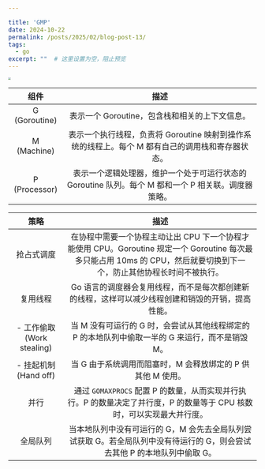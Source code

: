 ```yaml
---

title: 'GMP'
date: 2024-10-22
permalink: /posts/2025/02/blog-post-13/
tags:
  - go
excerpt: ""  # 这里设置为空，阻止预览
---
```


<img src="https://hrd-99.github.io/yuexing/images/gmp.png" style="zoom: 33%;" />





|     组件      |                             描述                             |
| :-----------: | :----------------------------------------------------------: |
| G (Goroutine) |        表示一个 Goroutine，包含栈和相关的上下文信息。        |
|  M (Machine)  | 表示一个执行线程，负责将 Goroutine 映射到操作系统的线程上。每个 M 都有自己的调用栈和寄存器状态。 |
| P (Processor) | 表示一个逻辑处理器，维护一个处于可运行状态的 Goroutine 队列。每个 M 都和一个 P 相关联。调度器策略。 |





|            策略            |                             描述                             |
| :------------------------: | :----------------------------------------------------------: |
|         抢占式调度         | 在协程中需要一个协程主动让出 CPU 下一个协程才能使用 CPU。Goroutine 规定一个 Goroutine 每次最多只能占用 10ms 的 CPU，然后就要切换到下一个，防止其他协程长时间不被执行。 |
|          复用线程          | Go 语言的调度器会复用线程，而不是每次都创建新的线程，这样可以减少线程创建和销毁的开销，提高性能。 |
| - 工作偷取 (Work stealing) | 当 M 没有可运行的 G 时，会尝试从其他线程绑定的 P 的本地队列中偷取一半的 G 来运行，而不是销毁 M。 |
|   - 挂起机制 (Hand off)    | 当 G 由于系统调用而阻塞时，M 会释放绑定的 P 供其他 M 使用。  |
|            并行            | 通过 `GOMAXPROCS` 配置 P 的数量，从而实现并行执行。P 的数量决定了并行度，P 的数量等于 CPU 核数时，可以实现最大并行度。 |
|          全局队列          | 当本地队列中没有可运行的 G，M 会先去全局队列尝试获取 G。若全局队列中没有待运行的 G，则会尝试去其他 P 的本地队列中偷取 G。 |

